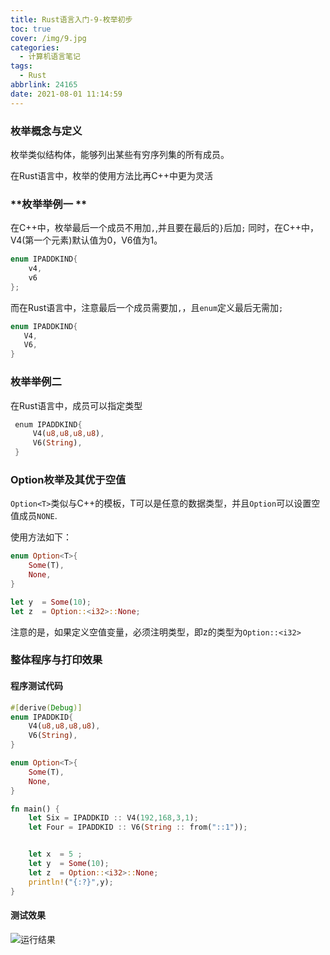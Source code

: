 ```yaml
---
title: Rust语言入门-9-枚举初步
toc: true
cover: /img/9.jpg
categories:
  - 计算机语言笔记
tags:
  - Rust
abbrlink: 24165
date: 2021-08-01 11:14:59
---
```

### **枚举概念与定义**

枚举类似结构体，能够列出某些有穷序列集的所有成员。<!-- more -->

在Rust语言中，枚举的使用方法比再C++中更为灵活  

### **枚举举例一 ** 

在C++中，枚举最后一个成员不用加`,`,并且要在最后的`}`后加`;` 同时，在C++中，V4(第一个元素)默认值为0，V6值为1。

```c++
enum IPADDKIND{
    v4,
    v6
};
```

而在Rust语言中，注意最后一个成员需要加`,`，且`enum`定义最后无需加`;`

```rust
enum IPADDKIND{
   V4,
   V6,
}
```

### **枚举举例二**

在Rust语言中，成员可以指定类型

```rust
 enum IPADDKIND{
     V4(u8,u8,u8,u8),   
     V6(String),
 }
```

### Option枚举及其优于空值

`Option<T>`类似与C++的模板，T可以是任意的数据类型，并且`Option`可以设置空值成员`NONE`.

使用方法如下：

```rust
enum Option<T>{
    Some(T),
    None,
}

let y  = Some(10);
let z  = Option::<i32>::None;
```

注意的是，如果定义空值变量，必须注明类型，即z的类型为`Option::<i32>`

### **整体程序与打印效果**

#### **程序测试代码**

```rust
#[derive(Debug)]
enum IPADDKID{
    V4(u8,u8,u8,u8),
    V6(String),
}

enum Option<T>{
    Some(T),
    None,
}

fn main() {
    let Six = IPADDKID :: V4(192,168,3,1);
    let Four = IPADDKID :: V6(String :: from("::1"));


    let x  = 5 ;
    let y  = Some(10);
    let z  = Option::<i32>::None;
    println!("{:?}",y);
} 

```

#### **测试效果**

![运行结果](/img/cargo3.jpg)
